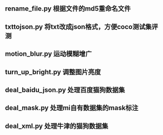 
## rename_file.py   根据文件的md5重命名文件
## txttojson.py       将txt改成json格式，方便coco测试集评测
## motion_blur.py 运动模糊增广  
## turn_up_bright.py 调整图片亮度
## deal_baidu_json.py 处理百度猫狗数据集
## deal_mask.py  处理mi自有数据集的mask标注
## deal_xml.py 处理牛津的猫狗数据集